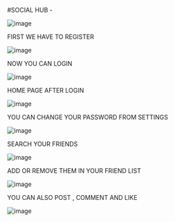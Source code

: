 #SOCIAL HUB -

![image](https://github.com/cheshta0112/SocialHub/assets/104692214/bfc34df7-ba46-4baf-b70e-1243730ba708)


FIRST WE HAVE TO REGISTER 

![image](https://github.com/cheshta0112/SocialHub/assets/104692214/dec8ce51-9f92-46e2-85d3-dd7cab7628b5)

NOW YOU CAN LOGIN 

![image](https://github.com/cheshta0112/SocialHub/assets/104692214/ff179d51-5259-49fc-bcad-cd38a9ac7635)

HOME PAGE AFTER LOGIN 

![image](https://github.com/cheshta0112/SocialHub/assets/104692214/b0df32a4-ac31-4b36-8306-6a66ece961e4)

YOU CAN CHANGE YOUR PASSWORD FROM SETTINGS 

![image](https://github.com/cheshta0112/SocialHub/assets/104692214/ceafd45d-8024-4a95-afdc-d178440a0144)


SEARCH YOUR FRIENDS 

![image](https://github.com/cheshta0112/SocialHub/assets/104692214/d9799b20-83e3-4cd8-b27e-5bfd921fb957)

ADD OR REMOVE THEM IN YOUR FRIEND LIST 

![image](https://github.com/cheshta0112/SocialHub/assets/104692214/2db6e04c-32fb-4c21-8207-42a32e6d57c8)

YOU CAN ALSO POST , COMMENT AND LIKE 

![image](https://github.com/cheshta0112/SocialHub/assets/104692214/bcdbaf16-4810-4c81-ba07-84ede448714f)
